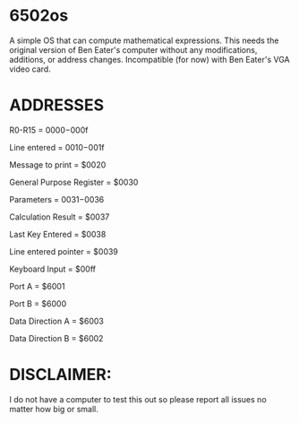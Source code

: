 # 6502os
A simple OS that can compute mathematical expressions. This needs the original version of Ben Eater's computer without any modifications, additions, or address changes. Incompatible (for now) with Ben Eater's VGA video card.

# ADDRESSES
R0-R15 = $0000-$000f

Line entered = $0010-$001f

Message to print = $0020

General Purpose Register = $0030

Parameters = $0031-$0036

Calculation Result = $0037

Last Key Entered = $0038

Line entered pointer = $0039

Keyboard Input = $00ff

Port A = $6001

Port B = $6000

Data Direction A = $6003

Data Direction B = $6002

# DISCLAIMER:
I do not have a computer to test this out so please report all issues no matter how big or small.
